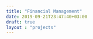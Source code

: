 ```yaml
---
title: "Financial Management"
date: 2019-09-21T23:47:40+03:00
draft: true
layout : "projects"
---
```


